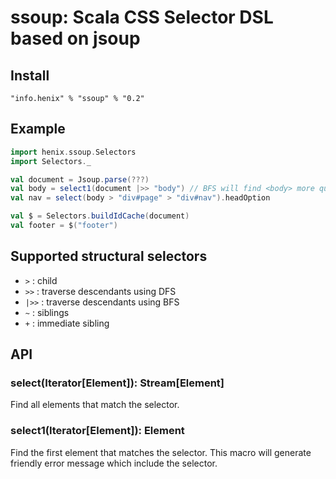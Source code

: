 # ssoup: Scala CSS Selector DSL based on jsoup

## Install

```
"info.henix" % "ssoup" % "0.2"
```

## Example

```scala
import henix.ssoup.Selectors
import Selectors._

val document = Jsoup.parse(???)
val body = select1(document |>> "body") // BFS will find <body> more quickly than DFS
val nav = select(body > "div#page" > "div#nav").headOption

val $ = Selectors.buildIdCache(document)
val footer = $("footer")
```

## Supported structural selectors

* `>` : child
* `>>` : traverse descendants using DFS
* `|>>` : traverse descendants using BFS
* `~` : siblings
* `+` : immediate sibling

## API

### select(Iterator[Element]): Stream[Element]

Find all elements that match the selector.

### select1(Iterator[Element]): Element

Find the first element that matches the selector. This macro will generate friendly error message which include the selector.
